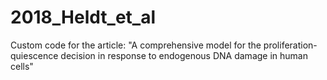 # 2018_Heldt_et_al
Custom code for the article: "A comprehensive model for the proliferation-quiescence decision in response to endogenous DNA damage in human cells"
